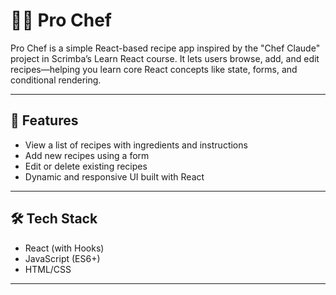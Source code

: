 # 👨‍🍳 Pro Chef

Pro Chef is a simple React-based recipe app inspired by the "Chef Claude" project in Scrimba’s Learn React course. It lets users browse, add, and edit recipes—helping you learn core React concepts like state, forms, and conditional rendering.

---

## 🚀 Features

- View a list of recipes with ingredients and instructions
- Add new recipes using a form
- Edit or delete existing recipes
- Dynamic and responsive UI built with React

---

## 🛠️ Tech Stack

- React (with Hooks)
- JavaScript (ES6+)
- HTML/CSS

---

